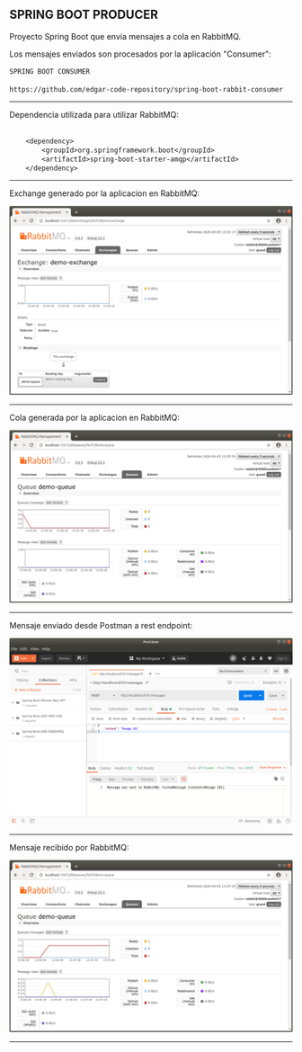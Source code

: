 SPRING BOOT PRODUCER
----------------------------------------------------------------------------------------------------

Proyecto Spring Boot que envia mensajes a cola en RabbitMQ.

Los mensajes enviados son procesados por la aplicación "Consumer":

	SPRING BOOT CONSUMER

	https://github.com/edgar-code-repository/spring-boot-rabbit-consumer

----------------------------------------------------------------------------------------------------

Dependencia utilizada para utilizar RabbitMQ:

```

	<dependency>
		<groupId>org.springframework.boot</groupId>
		<artifactId>spring-boot-starter-amqp</artifactId>
	</dependency>

```

----------------------------------------------------------------------------------------------------


Exchange generado por la aplicacion en RabbitMQ:

![Screenshot Exchange](screenshots/demo-exchange.png)

---------------------------------------------------------------------------

Cola generada por la aplicacion en RabbitMQ:

![Screenshot Queue](screenshots/demo-queue.png)

---------------------------------------------------------------------------

Mensaje enviado desde Postman a rest endpoint:

![Screenshot MessageSent](screenshots/message-sent.png)

---------------------------------------------------------------------------

Mensaje recibido por RabbitMQ:

![Screenshot MessageReceived](screenshots/message-received-by-queue.png)

---------------------------------------------------------------------------